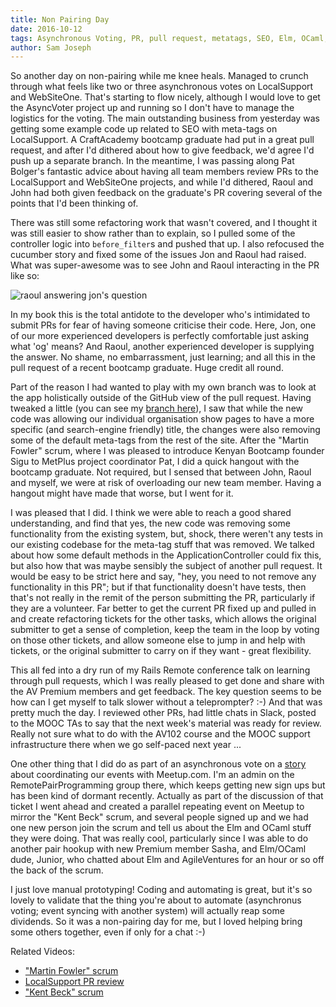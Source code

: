 ```yaml
---
title: Non Pairing Day
date: 2016-10-12
tags: Asynchronous Voting, PR, pull request, metatags, SEO, Elm, OCaml, meetup
author: Sam Joseph
---
```


So another day on non-pairing while me knee heals.  Managed to crunch through what feels like two or three asynchronous votes on LocalSupport and WebSiteOne.  That's starting to flow nicely, although I would love to get the AsyncVoter project up and running so I don't have to manage the logistics for the voting.  The main outstanding business from yesterday was getting some example code up related to SEO with meta-tags on LocalSupport.  A CraftAcademy bootcamp graduate had put in a great pull request, and after I'd dithered about how to give feedback, we'd agree I'd push up a separate branch.  In the meantime, I was passing along Pat Bolger's fantastic advice about having all team members review PRs to the LocalSupport and WebSiteOne projects, and while I'd dithered, Raoul and John had both given feedback on the graduate's PR covering several of the points that I'd been thinking of.

There was still some refactoring work that wasn't covered, and I thought it was still easier to show rather than to explain, so I pulled some of the controller logic into `before_filter`s and pushed that up.  I also refocused the cucumber story and fixed some of the issues Jon and Raoul had raised.   What was super-awesome was to see John and Raoul interacting in the PR like so:

![raoul answering jon's question](https://www.dropbox.com/s/029rqql7qrb5fdn/Screenshot%202016-10-11%2010.38.27.png?dl=1)

In my book this is the total antidote to the developer who's intimidated to submit PRs for fear of having someone criticise their code.  Here, Jon, one of our more experienced developers is perfectly comfortable just asking what 'og' means?  And Raoul, another experienced developer is supplying the answer. No shame, no embarrassment, just learning; and all this in the pull request of a recent bootcamp graduate.  Huge credit all round.

Part of the reason I had wanted to play with my own branch was to look at the app holistically outside of the GitHub view of the pull request.  Having tweaked a little (you can see my [branch here](https://github.com/AgileVentures/LocalSupport/pull/371)), I saw that while the new code was allowing our individual organisation show pages to have a more specific (and search-engine friendly) title, the changes were also removing some of the default meta-tags from the rest of the site.  After the "Martin Fowler" scrum, where I was pleased to introduce Kenyan Bootcamp founder Sigu to MetPlus project coordinator Pat, I did a quick hangout with the bootcamp graduate.  Not required, but I sensed that between John, Raoul and myself, we were at risk of overloading our new team member.  Having a hangout might have made that worse, but I went for it.

I was pleased that I did.  I think we were able to reach a good shared understanding, and find that yes, the new code was removing some functionality from the existing system, but, shock, there weren't any tests in our existing codebase for the meta-tag stuff that was removed.  We talked about how some default methods in the ApplicationController could fix this, but also how that was maybe sensibly the subject of another pull request.  It would be easy to be strict here and say, "hey, you need to not remove any functionality in this PR"; but if that functionality doesn't have tests, then that's not really in the remit of the person submitting the PR, particularly if they are a volunteer.  Far better to get the current PR fixed up and pulled in and create refactoring tickets for the other tasks, which allows the original submitter to get a sense of completion, keep the team in the loop by voting on those other tickets, and allow someone else to jump in and help with tickets, or the original submitter to carry on if they want - great flexibility.

This all fed into a dry run of my Rails Remote conference talk on learning through pull requests, which I was really pleased to get done and share with the AV Premium members and get feedback.  The key question seems to be how can I get myself to talk slower without a teleprompter? :-)  And that was pretty much the day. I reviewed other PRs, had little chats in Slack, posted to the MOOC TAs to say that the next week's material was ready for review.  Really not sure what to do with the AV102 course and the MOOC support infrastructure there when we go self-paced next year ...

One other thing that I did do as part of an asynchronous vote on a [story](https://github.com/AgileVentures/WebsiteOne/issues/1319) about coordinating our events with Meetup.com.  I'm an admin on the RemotePairProgramming group there, which keeps getting new sign ups but has been kind of dormant recently.  Actually as part of the discussion of that ticket I went ahead and created a parallel repeating event on Meetup to mirror the "Kent Beck" scrum, and several people signed up and we had one new person join the scrum and tell us about the Elm and OCaml stuff they were doing.  That was really cool, particularly since I was able to do another pair hookup with new Premium member Sasha, and Elm/OCaml dude, Junior, who chatted about Elm and AgileVentures for an hour or so off the back of the scrum.

I just love manual prototyping!  Coding and automating is great, but it's so lovely to validate that the thing you're about to automate (asynchronus voting; event syncing with another system) will actually reap some dividends.  So it was a non-pairing day for me, but I loved helping bring some others together, even if only for a chat :-)  

Related Videos:

* ["Martin Fowler" scrum](https://www.youtube.com/watch?v=BLM8cmLBkWc)
* [LocalSupport PR review](https://youtu.be/S-zJT6rp-Xo)
* ["Kent Beck" scrum](https://www.youtube.com/watch?v=SfMb5n6Xsrs)
